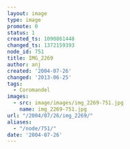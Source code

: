 ```yaml
---
layout: image
type: image
promote: 0
status: 1
created_ts: 1090861448
changed_ts: 1372159393
node_id: 751
title: IMG_2269
author: anj
created: '2004-07-26'
changed: '2013-06-25'
tags:
  - Coromandel
images:
  - src: image/images/img_2269-751.jpg
    name: img_2269-751.jpg
url: "/2004/07/26/img_2269/"
aliases:
  - "/node/751/"
date: '2004-07-26'
---
```



